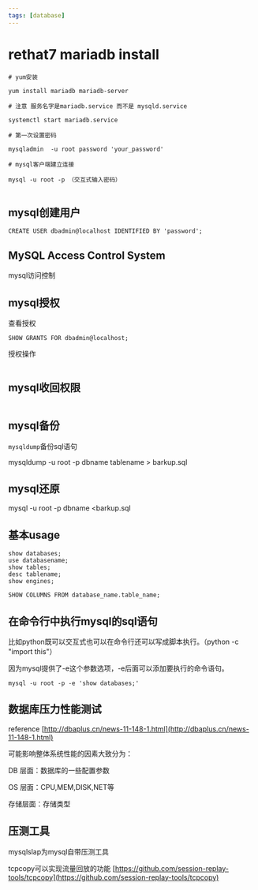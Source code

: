 ```yaml
---
tags: [database]
---
```


# rethat7 mariadb install

```
# yum安装

yum install mariadb mariadb-server

# 注意 服务名字是mariadb.service 而不是 mysqld.service

systemctl start mariadb.service

# 第一次设置密码

mysqladmin  -u root password 'your_password'

# mysql客户端建立连接

mysql -u root -p （交互式输入密码）


```
## mysql创建用户
```
CREATE USER dbadmin@localhost IDENTIFIED BY 'password';
```

## MySQL Access Control System
mysql访问控制

## mysql授权
查看授权
```
SHOW GRANTS FOR dbadmin@localhost;
```

授权操作
```

```

## mysql收回权限
```

```

## mysql备份

`mysqldump`备份sql语句

mysqldump -u root -p dbname tablename > barkup.sql

## mysql还原

mysql -u root -p dbname <barkup.sql

## 基本usage
```
show databases;
use databasename;
show tables;
desc tablename;
show engines;
	
SHOW COLUMNS FROM database_name.table_name;
```

## 在命令行中执行mysql的sql语句
比如python既可以交互式也可以在命令行还可以写成脚本执行。（python -c "import this"）


因为mysql提供了-e这个参数选项，-e后面可以添加要执行的命令语句。
```
mysql -u root -p -e 'show databases;'
```

## 数据库压力性能测试
reference
[http://dbaplus.cn/news-11-148-1.html](http://dbaplus.cn/news-11-148-1.html)

可能影响整体系统性能的因素大致分为：

DB 层面：数据库的一些配置参数

OS 层面：CPU,MEM,DISK,NET等

存储层面：存储类型

## 压测工具
mysqlslap为mysql自带压测工具

tcpcopy可以实现流量回放的功能
[https://github.com/session-replay-tools/tcpcopy](https://github.com/session-replay-tools/tcpcopy)


